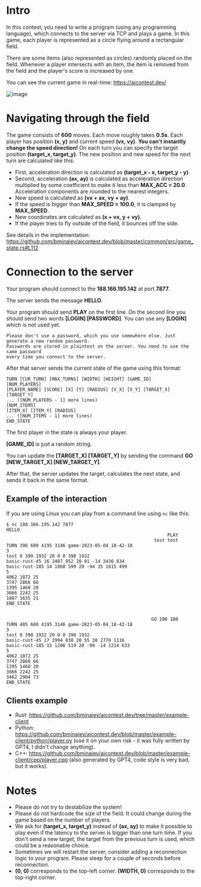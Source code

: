 # Intro

In this contest, you need to write a program (using any programming language), which
connects to the server via TCP and plays a game. In this game, each player is represented
as a circle flying around a rectangular field.

There are some items (also represented
as circles) randomly placed on the field. Whenever a player intersects with an item,
the item is removed from the field and the player's score is increased by one.

You can see the current game in real-time: https://aicontest.dev/

![image](https://user-images.githubusercontent.com/2011126/236305046-41a362c5-cb8c-4bae-9722-865cbf47f3dc.png)


# Navigating through the field

The game consists of **600** moves. Each move roughly takes **0.5s**. Each player has position **(x, y)** and current speed **(vx, vy)**. **You can't instantly change the speed direction!** On each turn you can specify the target position **(target_x, target_y)**. The new position and new speed for the next turn are calculated like this:

- First, acceleration direction is calculated as **(target_x - x, target_y - y)**.
- Second, acceleration **(ax, ay)** is calculated as acceleration direction multiplied by some coefficient to make it less than **MAX_ACC = 20.0**. Acceleration components are rounded to the nearest integers.
- New speed is calculated as **(vx + ax, vy + ay)**.
- If the speed is bigger than **MAX_SPEED = 100.0**, it is clamped by **MAX_SPEED**.
- New coordinates are calculated as **(x + vx, y + vy)**.
- If the player tries to fly outside of the field, it bounces off the side.

See details in the implementation: https://github.com/bminaiev/aicontest.dev/blob/master/common/src/game_state.rs#L112

# Connection to the server

Your program should connect to the **188.166.195.142** at port **7877**.

The server sends the message **HELLO**.

Your program should send **PLAY** on the first line.
On the second line you should send two words **[LOGIN] [PASSWORD]**. You can use any **[LOGIN]** which is not used yet.

```
Please don't use a password, which you use somewhere else. Just generate a new random password. 
Passwords are stored in plaintext on the server. You need to use the same password 
every time you connect to the server.
```

After that server sends the current state of the game using this format:

```
TURN [CUR_TURN] [MAX_TURNS] [WIDTH] [HEIGHT] [GAME_ID]
[NUM_PLAYERS]
[PLAYER_NAME] [SCORE] [X] [Y] [RADIUS] [V_X] [V_Y] [TARGET_X] [TARGET_Y]
... ([NUM_PLAYERS - 1] more lines)
[NUM_ITEMS]
[ITEM_X] [ITEM_Y] [RADIUS]
... ([NUM_ITEMS - 1] more lines)
END_STATE
```

The first player in the state is always your player.

**[GAME_ID]** is just a random string.

You can update the **[TARGET_X] [TARGET_Y]** by sending the command **GO [NEW_TARGET_X] [NEW_TARGET_Y]**.

After that, the server updates the target, calculates the next state, and sends it back in the same format.

## Example of the interaction

If you are using Linux you can play from a command line using `nc` like this:

```
$ nc 188.166.195.142 7877
HELLO
                                                            PLAY
                                                       test test
TURN 398 600 4195 3146 game-2023-05-04_18-42-18
3
test 0 390 1932 20 0 0 390 1932
basic-rust-45 16 2487 952 20 91 -14 2436 834
basic-rust-185 14 1868 599 20 -94 35 1615 499
5
4062 1072 25
3747 2866 66
1395 1460 20
3666 2242 25
1007 1635 21
END_STATE


                                                      GO 100 100
TURN 405 600 4195 3146 game-2023-05-04_18-42-18
3
test 0 390 1932 20 0 0 390 1932
basic-rust-45 17 2994 838 20 55 30 2770 1116
basic-rust-185 15 1206 519 20 -99 -14 1214 633
5
4062 1072 25
3747 2866 66
1395 1460 20
3666 2242 25
3462 2904 73
END_STATE
```

## Clients example

- Rust: https://github.com/bminaiev/aicontest.dev/tree/master/example-client
- Python: https://github.com/bminaiev/aicontest.dev/blob/master/example-client/python/player.py (use it on your own risk - it was fully written by GPT4, I didn't change anything).
- C++: https://github.com/bminaiev/aicontest.dev/blob/master/example-client/cpp/player.cpp (also generated by GPT4, code style is very bad, but it works).

# Notes

- Please do not try to destabilize the system!
- Please do not hardcode the size of the field. It could change during the game based on the number of players.
- We ask for **(target_x, target_y)** instead of **(ax, ay)** to make it possible to play even if the latency to the server is bigger than one turn time. If you don't send a new target, the target from the previous turn is used, which could be a reasonable choice.
- Sometimes we will restart the server, consider adding a reconnection logic to your program. Please sleep for a couple of seconds before reconnection.
- **(0, 0)** corresponds to the top-left corner. **(WIDTH, 0)** corresponds to the top-right corner.
